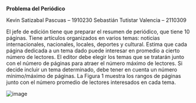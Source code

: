 **Problema del Periódico**

Kevin Satizabal Pascuas – 1910230 Sebastián Tutistar Valencia – 2110309

El jefe de edición tiene que preparar el resumen de periódico, que tiene 10 páginas. Tiene artículos organizados en varios temas: noticias internacionales, nacionales, locales, deportes y cultural. Estima que cada página dedicada a un tema dado puede interesar en promedio a cierto número de lectores. El editor debe elegir los temas que se tratarán junto con el número de páginas para atraer el número máximo de lectores. Si decide incluir un tema determinado, debe tener en cuenta un número mínimo/máximo de páginas. La Figura 1 muestra los rangos de páginas junto con el número promedio de lectores interesados en cada tema.

![image](https://github.com/user-attachments/assets/b3422a1a-1744-46c2-a38e-8cfabff9fbf0)

